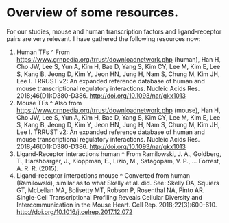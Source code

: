 


# Overview of some resources.

For our studies, mouse and human transcription factors and ligand-receptor pairs are very relevant.
I have gathered the following resources now:
1. Human TFs
           ^ From https://www.grnpedia.org/trrust/downloadnetwork.php (human), Han H, Cho JW, Lee S, Yun A, Kim H, Bae D, Yang S, Kim CY, Lee M, Kim E, Lee S, Kang B, Jeong D, Kim Y, Jeon HN, Jung H, Nam S, Chung M, Kim JH, Lee I. TRRUST v2: An expanded reference database of human and mouse transcriptional regulatory interactions. Nucleic Acids Res. 2018;46(D1):D380-D386. http://doi.org/10.1093/nar/gkx1013
2. Mouse TFs
           ^ Also from https://www.grnpedia.org/trrust/downloadnetwork.php (mouse), Han H, Cho JW, Lee S, Yun A, Kim H, Bae D, Yang S, Kim CY, Lee M, Kim E, Lee S, Kang B, Jeong D, Kim Y, Jeon HN, Jung H, Nam S, Chung M, Kim JH, Lee I. TRRUST v2: An expanded reference database of human and mouse transcriptional regulatory interactions. Nucleic Acids Res. 2018;46(D1):D380-D386. http://doi.org/10.1093/nar/gkx1013
3. Ligand-Receptor interactions human
         ^ From Ramilowski, J. A., Goldberg, T., Harshbarger, J., Kloppman, E., Lizio, M., Satagopam, V. P., … Forrest, A. R. R. (2015). 
4. Ligand-receptor interactions mouse
         ^ Converted from human (Ramilowski), similar as to what Skelly et al. did. See: Skelly DA, Squiers GT, McLellan MA, Bolisetty MT, Robson P, Rosenthal NA, Pinto AR. Single-Cell Transcriptional Profiling Reveals Cellular Diversity and Intercommunication in the Mouse Heart. Cell Rep. 2018;22(3):600-610. http://doi.org/10.1016/j.celrep.2017.12.072


